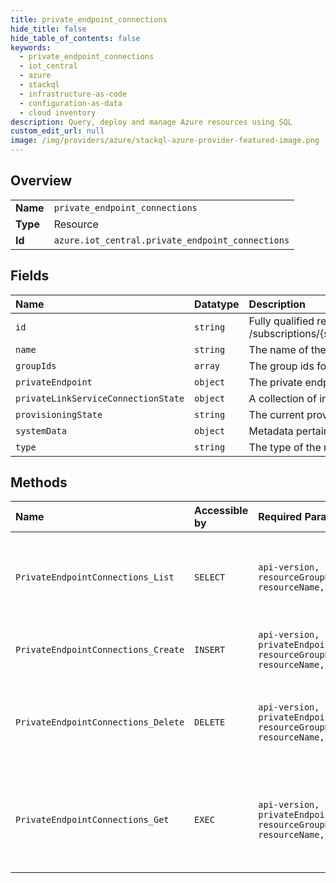 ```yaml
---
title: private_endpoint_connections
hide_title: false
hide_table_of_contents: false
keywords:
  - private_endpoint_connections
  - iot_central
  - azure    
  - stackql
  - infrastructure-as-code
  - configuration-as-data
  - cloud inventory
description: Query, deploy and manage Azure resources using SQL
custom_edit_url: null
image: /img/providers/azure/stackql-azure-provider-featured-image.png
---
```

  
    

## Overview
<table><tbody>
<tr><td><b>Name</b></td><td><code>private_endpoint_connections</code></td></tr>
<tr><td><b>Type</b></td><td>Resource</td></tr>
<tr><td><b>Id</b></td><td><code>azure.iot_central.private_endpoint_connections</code></td></tr>
</tbody></table>

## Fields
| Name | Datatype | Description |
|:-----|:---------|:------------|
| `id` | `string` | Fully qualified resource ID for the resource. Ex - /subscriptions/{subscriptionId}/resourceGroups/{resourceGroupName}/providers/{resourceProviderNamespace}/{resourceType}/{resourceName} |
| `name` | `string` | The name of the resource |
| `groupIds` | `array` | The group ids for the private endpoint resource. |
| `privateEndpoint` | `object` | The private endpoint resource. |
| `privateLinkServiceConnectionState` | `object` | A collection of information about the state of the connection between service consumer and provider. |
| `provisioningState` | `string` | The current provisioning state. |
| `systemData` | `object` | Metadata pertaining to creation and last modification of the resource. |
| `type` | `string` | The type of the resource. E.g. "Microsoft.Compute/virtualMachines" or "Microsoft.Storage/storageAccounts" |
## Methods
| Name | Accessible by | Required Params | Description |
|:-----|:--------------|:----------------|:------------|
| `PrivateEndpointConnections_List` | `SELECT` | `api-version, resourceGroupName, resourceName, subscriptionId` | Get all private endpoint connections of a IoT Central Application. |
| `PrivateEndpointConnections_Create` | `INSERT` | `api-version, privateEndpointConnectionName, resourceGroupName, resourceName, subscriptionId` | Update a private endpoint connection. |
| `PrivateEndpointConnections_Delete` | `DELETE` | `api-version, privateEndpointConnectionName, resourceGroupName, resourceName, subscriptionId` | Deletes a private endpoint connection from the IoT Central Application. |
| `PrivateEndpointConnections_Get` | `EXEC` | `api-version, privateEndpointConnectionName, resourceGroupName, resourceName, subscriptionId` | Get the metadata of a private endpoint connection for the IoT Central Application. |
